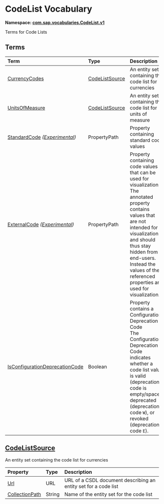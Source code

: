# CodeList Vocabulary
**Namespace: [com.sap.vocabularies.CodeList.v1](CodeList.xml)**

Terms for Code Lists


## Terms

Term|Type|Description
:---|:---|:----------
[CurrencyCodes](./CodeList.xml#L35:~:text=Name="-,CurrencyCodes,-")|[CodeListSource](#CodeListSource)|<a name="CurrencyCodes"></a>An entity set containing the code list for currencies
[UnitsOfMeasure](./CodeList.xml#L39:~:text=Name="-,UnitsOfMeasure,-")|[CodeListSource](#CodeListSource)|<a name="UnitsOfMeasure"></a>An entity set containing the code list for units of measure
[StandardCode](./CodeList.xml#L54:~:text=Name="-,StandardCode,-") *([Experimental](Common.md#Experimental))*|PropertyPath|<a name="StandardCode"></a>Property containing standard code values
[ExternalCode](./CodeList.xml#L59:~:text=Name="-,ExternalCode,-") *([Experimental](Common.md#Experimental))*|PropertyPath|<a name="ExternalCode"></a>Property containing code values that can be used for visualization<br>The annotated property contains values that are not intended for visualization and should thus stay hidden from end-users. Instead the values of the referenced properties are used for visualization.
[IsConfigurationDeprecationCode](./CodeList.xml#L65:~:text=Name="-,IsConfigurationDeprecationCode,-")|Boolean|<a name="IsConfigurationDeprecationCode"></a>Property contains a Configuration Deprecation Code<br>The Configuration Deprecation Code indicates whether a code list value is valid (deprecation code is empty/space), deprecated (deprecation code `W`), or revoked (deprecation code `E`).

## <a name="CodeListSource"></a>[CodeListSource](./CodeList.xml#L43:~:text=Name="-,CodeListSource,-")
An entity set containing the code list for currencies

Property|Type|Description
:-------|:---|:----------
[Url](./CodeList.xml#L45:~:text=Name="-,Url,-")|URL|URL of a CSDL document describing an entity set for a code list
[CollectionPath](./CodeList.xml#L49:~:text=Name="-,CollectionPath,-")|String|Name of the entity set for the code list

